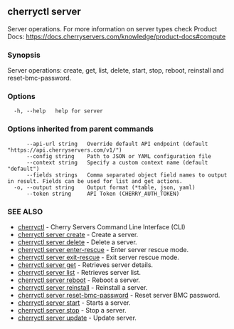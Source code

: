 ## cherryctl server

Server operations. For more information on server types check Product Docs: https://docs.cherryservers.com/knowledge/product-docs#compute

### Synopsis

Server operations: create, get, list, delete, start, stop, reboot, reinstall and reset-bmc-password.

### Options

```
  -h, --help   help for server
```

### Options inherited from parent commands

```
      --api-url string   Override default API endpoint (default "https://api.cherryservers.com/v1/")
      --config string    Path to JSON or YAML configuration file
      --context string   Specify a custom context name (default "default")
      --fields strings   Comma separated object field names to output in result. Fields can be used for list and get actions.
  -o, --output string    Output format (*table, json, yaml)
      --token string     API Token (CHERRY_AUTH_TOKEN)
```

### SEE ALSO

* [cherryctl](cherryctl.md)	 - Cherry Servers Command Line Interface (CLI)
* [cherryctl server create](cherryctl_server_create.md)	 - Create a server.
* [cherryctl server delete](cherryctl_server_delete.md)	 - Delete a server.
* [cherryctl server enter-rescue](cherryctl_server_enter-rescue.md)	 - Enter server rescue mode.
* [cherryctl server exit-rescue](cherryctl_server_exit-rescue.md)	 - Exit server rescue mode.
* [cherryctl server get](cherryctl_server_get.md)	 - Retrieves server details.
* [cherryctl server list](cherryctl_server_list.md)	 - Retrieves server list.
* [cherryctl server reboot](cherryctl_server_reboot.md)	 - Reboot a server.
* [cherryctl server reinstall](cherryctl_server_reinstall.md)	 - Reinstall a server.
* [cherryctl server reset-bmc-password](cherryctl_server_reset-bmc-password.md)	 - Reset server BMC password.
* [cherryctl server start](cherryctl_server_start.md)	 - Starts a server.
* [cherryctl server stop](cherryctl_server_stop.md)	 - Stop a server.
* [cherryctl server update](cherryctl_server_update.md)	 - Update server.


